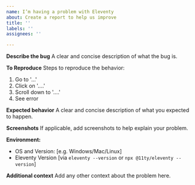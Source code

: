 ```yaml
---
name: I’m having a problem with Eleventy
about: Create a report to help us improve
title: ''
labels: ''
assignees: ''

---
```


**Describe the bug**
A clear and concise description of what the bug is.

**To Reproduce**
Steps to reproduce the behavior:
1. Go to '...'
2. Click on '....'
3. Scroll down to '....'
4. See error

**Expected behavior**
A clear and concise description of what you expected to happen.

**Screenshots**
If applicable, add screenshots to help explain your problem.

**Environment:**
 - OS and Version: [e.g. Windows/Mac/Linux]
 - Eleventy Version [via `eleventy --version` or `npx @11ty/eleventy --version`]

**Additional context**
Add any other context about the problem here.
